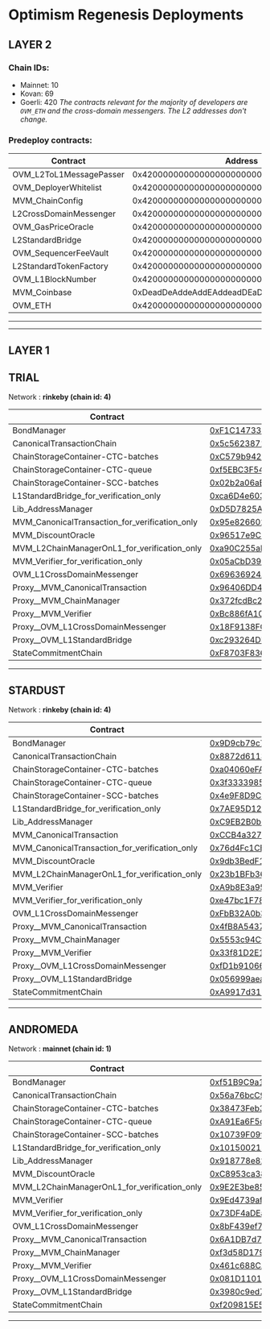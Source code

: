 # Optimism Regenesis Deployments
## LAYER 2

### Chain IDs:
- Mainnet: 10
- Kovan: 69
- Goerli: 420
*The contracts relevant for the majority of developers are `OVM_ETH` and the cross-domain messengers. The L2 addresses don't change.*

### Predeploy contracts:
|Contract|Address|
|--|--|
|OVM_L2ToL1MessagePasser|0x4200000000000000000000000000000000000000|
|OVM_DeployerWhitelist|0x4200000000000000000000000000000000000002|
|MVM_ChainConfig|0x4200000000000000000000000000000000000005|
|L2CrossDomainMessenger|0x4200000000000000000000000000000000000007|
|OVM_GasPriceOracle|0x420000000000000000000000000000000000000F|
|L2StandardBridge|0x4200000000000000000000000000000000000010|
|OVM_SequencerFeeVault|0x4200000000000000000000000000000000000011|
|L2StandardTokenFactory|0x4200000000000000000000000000000000000012|
|OVM_L1BlockNumber|0x4200000000000000000000000000000000000013|
|MVM_Coinbase|0xDeadDeAddeAddEAddeadDEaDDEAdDeaDDeAD0000|
|OVM_ETH|0x420000000000000000000000000000000000000A|

---
---

## LAYER 1

## TRIAL

Network : __rinkeby (chain id: 4)__

|Contract|Address|
|--|--|
|BondManager|[0xF1C14733B0D7F2B08d2FeC14F93DA99662DbD217](https://rinkeby.etherscan.io/address/0xF1C14733B0D7F2B08d2FeC14F93DA99662DbD217)|
|CanonicalTransactionChain|[0x5c562387117599241Da6761A3039a11AC192983c](https://rinkeby.etherscan.io/address/0x5c562387117599241Da6761A3039a11AC192983c)|
|ChainStorageContainer-CTC-batches|[0xC579b942D0B9d56cff8089f0AD7c10279C0C538c](https://rinkeby.etherscan.io/address/0xC579b942D0B9d56cff8089f0AD7c10279C0C538c)|
|ChainStorageContainer-CTC-queue|[0xf5EBC3F5465B155D8f25EdCF9BCfDB93a4Fab11c](https://rinkeby.etherscan.io/address/0xf5EBC3F5465B155D8f25EdCF9BCfDB93a4Fab11c)|
|ChainStorageContainer-SCC-batches|[0x02b2a06aBD053ecEAFFde1B8685537fa83dbc7AA](https://rinkeby.etherscan.io/address/0x02b2a06aBD053ecEAFFde1B8685537fa83dbc7AA)|
|L1StandardBridge_for_verification_only|[0xca6D4e6030ceCc3d600a3E9fe6CC1D8370864696](https://rinkeby.etherscan.io/address/0xca6D4e6030ceCc3d600a3E9fe6CC1D8370864696)|
|Lib_AddressManager|[0xD5D7825A091607CBD99531C409b16bE16aeFc7eA](https://rinkeby.etherscan.io/address/0xD5D7825A091607CBD99531C409b16bE16aeFc7eA)|
|MVM_CanonicalTransaction_for_verification_only|[0x95e8266026b1E21979a0F34192b8E709607450b6](https://rinkeby.etherscan.io/address/0x95e8266026b1E21979a0F34192b8E709607450b6)|
|MVM_DiscountOracle|[0x96517e9CEae97c0f264ed83f35D4166C7B66a0B5](https://rinkeby.etherscan.io/address/0x96517e9CEae97c0f264ed83f35D4166C7B66a0B5)|
|MVM_L2ChainManagerOnL1_for_verification_only|[0xa90C255aFAd5dF326Ac59130A6A729048C025B5D](https://rinkeby.etherscan.io/address/0xa90C255aFAd5dF326Ac59130A6A729048C025B5D)|
|MVM_Verifier_for_verification_only|[0x05aCbD3909c39E0d97441defF93Ac40A1E222796](https://rinkeby.etherscan.io/address/0x05aCbD3909c39E0d97441defF93Ac40A1E222796)|
|OVM_L1CrossDomainMessenger|[0x69636924A27AF5A15ca6b10fBae5962e4958b9BF](https://rinkeby.etherscan.io/address/0x69636924A27AF5A15ca6b10fBae5962e4958b9BF)|
|Proxy__MVM_CanonicalTransaction|[0x96406DD47E79F65570A2E7FA23b5ae5CCE8b1DeA](https://rinkeby.etherscan.io/address/0x96406DD47E79F65570A2E7FA23b5ae5CCE8b1DeA)|
|Proxy__MVM_ChainManager|[0x372fcdBc28e6AFa27018Cda8eA698Ed83354EC5A](https://rinkeby.etherscan.io/address/0x372fcdBc28e6AFa27018Cda8eA698Ed83354EC5A)|
|Proxy__MVM_Verifier|[0xBc886fA106EE2A89734ff009A2A359cd43FBD40A](https://rinkeby.etherscan.io/address/0xBc886fA106EE2A89734ff009A2A359cd43FBD40A)|
|Proxy__OVM_L1CrossDomainMessenger|[0x18F9138FCed74163A9007c357EA91Df140071a36](https://rinkeby.etherscan.io/address/0x18F9138FCed74163A9007c357EA91Df140071a36)|
|Proxy__OVM_L1StandardBridge|[0xc293264DED30f60068eE394A74Ed3c038F650697](https://rinkeby.etherscan.io/address/0xc293264DED30f60068eE394A74Ed3c038F650697)|
|StateCommitmentChain|[0xF8703F8369E41a6734b28ED6Ed7608343176E0b6](https://rinkeby.etherscan.io/address/0xF8703F8369E41a6734b28ED6Ed7608343176E0b6)|
<!--
Implementation addresses. DO NOT use these addresses directly.
Use their proxied counterparts seen above.

-->
---
## STARDUST

Network : __rinkeby (chain id: 4)__

|Contract|Address|
|--|--|
|BondManager|[0x9D9cb79c7741adD5A468FEaA7d8c9F21A9D16873](https://rinkeby.etherscan.io/address/0x9D9cb79c7741adD5A468FEaA7d8c9F21A9D16873)|
|CanonicalTransactionChain|[0x8872d61135E71745Da6Ddda1F98d4b79E599E889](https://rinkeby.etherscan.io/address/0x8872d61135E71745Da6Ddda1F98d4b79E599E889)|
|ChainStorageContainer-CTC-batches|[0xa04060eFAFE3c63De460E53151c0206A886576a0](https://rinkeby.etherscan.io/address/0xa04060eFAFE3c63De460E53151c0206A886576a0)|
|ChainStorageContainer-CTC-queue|[0x3f33339857C795a50E7F741C3df4C2abb9d97383](https://rinkeby.etherscan.io/address/0x3f33339857C795a50E7F741C3df4C2abb9d97383)|
|ChainStorageContainer-SCC-batches|[0x4e9F8D9CDE0f19490b7e6Cc04CE20F9612262C72](https://rinkeby.etherscan.io/address/0x4e9F8D9CDE0f19490b7e6Cc04CE20F9612262C72)|
|L1StandardBridge_for_verification_only|[0x7AE95D1241d7B27312baA8245dfAC80B08E2e68a](https://rinkeby.etherscan.io/address/0x7AE95D1241d7B27312baA8245dfAC80B08E2e68a)|
|Lib_AddressManager|[0xC9EB2B0bD7dbA69bb72886E9cF5da34d1Ca88C38](https://rinkeby.etherscan.io/address/0xC9EB2B0bD7dbA69bb72886E9cF5da34d1Ca88C38)|
|MVM_CanonicalTransaction|[0xCCB4a3279310Ed85A3ff1Ef84DE1a9d91fAF56e0](https://rinkeby.etherscan.io/address/0xCCB4a3279310Ed85A3ff1Ef84DE1a9d91fAF56e0)|
|MVM_CanonicalTransaction_for_verification_only|[0x76d4Fc1CB6D554ff9A065914A22C46df0ffB8A6D](https://rinkeby.etherscan.io/address/0x76d4Fc1CB6D554ff9A065914A22C46df0ffB8A6D)|
|MVM_DiscountOracle|[0x9db3BedF13fa81a887DA2010470E4A5E49523239](https://rinkeby.etherscan.io/address/0x9db3BedF13fa81a887DA2010470E4A5E49523239)|
|MVM_L2ChainManagerOnL1_for_verification_only|[0x23b1BFb369667cc0bDa7B1da628268d3531d1D38](https://rinkeby.etherscan.io/address/0x23b1BFb369667cc0bDa7B1da628268d3531d1D38)|
|MVM_Verifier|[0xA9b8E3a95e0E22352747Ab5395Ec535Cd113016a](https://rinkeby.etherscan.io/address/0xA9b8E3a95e0E22352747Ab5395Ec535Cd113016a)|
|MVM_Verifier_for_verification_only|[0xe47bc1F78BFF44b144b4830f0651908012d1E99d](https://rinkeby.etherscan.io/address/0xe47bc1F78BFF44b144b4830f0651908012d1E99d)|
|OVM_L1CrossDomainMessenger|[0xFbB32A0b32FE568B5e11829C83c4f20397c6f740](https://rinkeby.etherscan.io/address/0xFbB32A0b32FE568B5e11829C83c4f20397c6f740)|
|Proxy__MVM_CanonicalTransaction|[0x4fB8A54377d5c2D24a61Fb51D78cceC0B3221412](https://rinkeby.etherscan.io/address/0x4fB8A54377d5c2D24a61Fb51D78cceC0B3221412)|
|Proxy__MVM_ChainManager|[0x5553c94Cf01e1e631F9F92F26Afb1383F17a8D30](https://rinkeby.etherscan.io/address/0x5553c94Cf01e1e631F9F92F26Afb1383F17a8D30)|
|Proxy__MVM_Verifier|[0x33f81D2E1E1203A3186BE79022CC36C5b929E9f9](https://rinkeby.etherscan.io/address/0x33f81D2E1E1203A3186BE79022CC36C5b929E9f9)|
|Proxy__OVM_L1CrossDomainMessenger|[0xfD1b91066D27345023eBE2FE0D4C59d78c46129f](https://rinkeby.etherscan.io/address/0xfD1b91066D27345023eBE2FE0D4C59d78c46129f)|
|Proxy__OVM_L1StandardBridge|[0x056999aea33e5A6e51b5cF24a0684d565dF741EF](https://rinkeby.etherscan.io/address/0x056999aea33e5A6e51b5cF24a0684d565dF741EF)|
|StateCommitmentChain|[0xA9917d31D30048Dcf257639FE777F6606A100F89](https://rinkeby.etherscan.io/address/0xA9917d31D30048Dcf257639FE777F6606A100F89)|
<!--
Implementation addresses. DO NOT use these addresses directly.
Use their proxied counterparts seen above.

-->
---
## ANDROMEDA

Network : __mainnet (chain id: 1)__

|Contract|Address|
|--|--|
|BondManager|[0xf51B9C9a1c12e7E48BEC15DC358D0C1f0d7Eb3be](https://etherscan.io/address/0xf51B9C9a1c12e7E48BEC15DC358D0C1f0d7Eb3be)|
|CanonicalTransactionChain|[0x56a76bcC92361f6DF8D75476feD8843EdC70e1C9](https://etherscan.io/address/0x56a76bcC92361f6DF8D75476feD8843EdC70e1C9)|
|ChainStorageContainer-CTC-batches|[0x38473Feb3A6366757A249dB2cA4fBB2C663416B7](https://etherscan.io/address/0x38473Feb3A6366757A249dB2cA4fBB2C663416B7)|
|ChainStorageContainer-CTC-queue|[0xA91Ea6F5d1EDA8e6686639d6C88b309cF35D2E57](https://etherscan.io/address/0xA91Ea6F5d1EDA8e6686639d6C88b309cF35D2E57)|
|ChainStorageContainer-SCC-batches|[0x10739F09f6e62689c0aA8A1878816de9e166d6f9](https://etherscan.io/address/0x10739F09f6e62689c0aA8A1878816de9e166d6f9)|
|L1StandardBridge_for_verification_only|[0x101500214981e7A5Ad2334D8404eaF365C2c3113](https://etherscan.io/address/0x101500214981e7A5Ad2334D8404eaF365C2c3113)|
|Lib_AddressManager|[0x918778e825747a892b17C66fe7D24C618262867d](https://etherscan.io/address/0x918778e825747a892b17C66fe7D24C618262867d)|
|MVM_DiscountOracle|[0xC8953ca384b4AdC8B1b11B030Afe2F05471664b0](https://etherscan.io/address/0xC8953ca384b4AdC8B1b11B030Afe2F05471664b0)|
|MVM_L2ChainManagerOnL1_for_verification_only|[0x9E2E3be85df5Ca63DE7674BA64ffD564075f3B48](https://etherscan.io/address/0x9E2E3be85df5Ca63DE7674BA64ffD564075f3B48)|
|MVM_Verifier|[0x9Ed4739afd706122591E75F215208ecF522C0Fd3](https://etherscan.io/address/0x9Ed4739afd706122591E75F215208ecF522C0Fd3)|
|MVM_Verifier_for_verification_only|[0x73DF4aDEa53baa753e82bc998Cd70bCD3A9aa6bC](https://etherscan.io/address/0x73DF4aDEa53baa753e82bc998Cd70bCD3A9aa6bC)|
|OVM_L1CrossDomainMessenger|[0x8bF439ef7167023F009E24b21719Ca5f768Ecb36](https://etherscan.io/address/0x8bF439ef7167023F009E24b21719Ca5f768Ecb36)|
|Proxy__MVM_CanonicalTransaction|[0x6A1DB7d799FBA381F2a518cA859ED30cB8E1d41a](https://etherscan.io/address/0x6A1DB7d799FBA381F2a518cA859ED30cB8E1d41a)|
|Proxy__MVM_ChainManager|[0xf3d58D1794f2634d6649a978f2dc093898FEEBc0](https://etherscan.io/address/0xf3d58D1794f2634d6649a978f2dc093898FEEBc0)|
|Proxy__MVM_Verifier|[0x461c688CA13E30FE5EF9FF30dC82A906Da87CBd6](https://etherscan.io/address/0x461c688CA13E30FE5EF9FF30dC82A906Da87CBd6)|
|Proxy__OVM_L1CrossDomainMessenger|[0x081D1101855bD523bA69A9794e0217F0DB6323ff](https://etherscan.io/address/0x081D1101855bD523bA69A9794e0217F0DB6323ff)|
|Proxy__OVM_L1StandardBridge|[0x3980c9ed79d2c191A89E02Fa3529C60eD6e9c04b](https://etherscan.io/address/0x3980c9ed79d2c191A89E02Fa3529C60eD6e9c04b)|
|StateCommitmentChain|[0xf209815E595Cdf3ed0aAF9665b1772e608AB9380](https://etherscan.io/address/0xf209815E595Cdf3ed0aAF9665b1772e608AB9380)|
<!--
Implementation addresses. DO NOT use these addresses directly.
Use their proxied counterparts seen above.

-->
---
